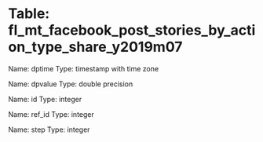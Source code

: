 Table: fl_mt_facebook_post_stories_by_action_type_share_y2019m07
================================================================

Name: dptime
Type: timestamp with time zone

Name: dpvalue
Type: double precision

Name: id
Type: integer

Name: ref_id
Type: integer

Name: step
Type: integer

